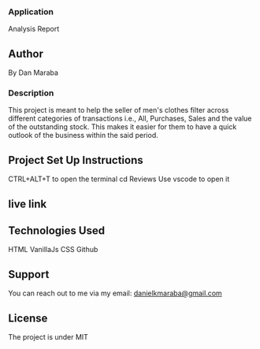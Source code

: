 ###  Application
Analysis Report

## Author
By Dan Maraba

### Description
This project is meant to help the seller of men's clothes filter across different categories of transactions i.e., All, Purchases, Sales and the value of the outstanding stock. This makes it easier for them to have a quick outlook of the business within the said period.

## Project Set Up Instructions
CTRL+ALT+T to open the terminal
cd Reviews
Use vscode to open it

## live link

## Technologies Used
HTML
VanillaJs
CSS
Github

## Support
You can reach out to me via my email: danielkmaraba@gmail.com

## License
The project is under MIT